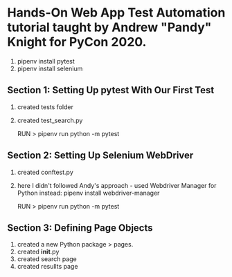 #  Hands-On Web App Test Automation tutorial taught by Andrew "Pandy" Knight for PyCon 2020. 

 1.  pipenv install pytest
 2.  pipenv install selenium

## Section 1: Setting Up pytest With Our First Test

 1. created tests folder
 2. created test_search.py  
    
    RUN > pipenv run python -m pytest

## Section 2: Setting Up Selenium WebDriver
 
 1. created conftest.py
 2. here I didn't followed Andy's approach - used Webdriver Manager for Python instead:
 pipenv install webdriver-manager

    RUN > pipenv run python -m pytest

## Section 3: Defining Page Objects

 1.  created a new Python package > pages.
 2.  created __init__.py
 3.  created search page
 4.  created resullts page


